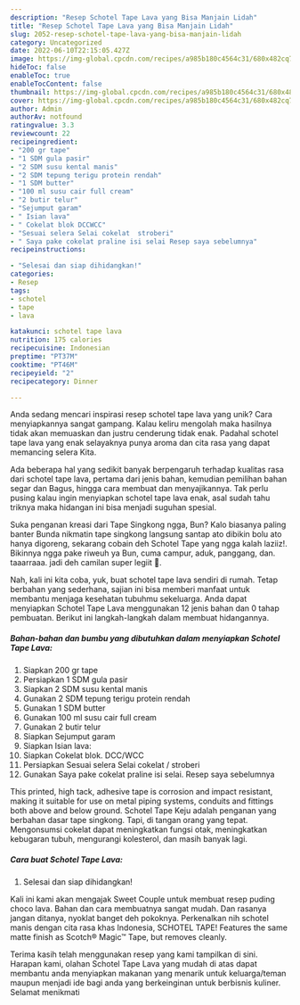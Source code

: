 ```yaml
---
description: "Resep Schotel Tape Lava yang Bisa Manjain Lidah"
title: "Resep Schotel Tape Lava yang Bisa Manjain Lidah"
slug: 2052-resep-schotel-tape-lava-yang-bisa-manjain-lidah
category: Uncategorized
date: 2022-06-10T22:15:05.427Z
image: https://img-global.cpcdn.com/recipes/a985b180c4564c31/680x482cq70/schotel-tape-lava-foto-resep-utama.jpg
hideToc: false
enableToc: true
enableTocContent: false
thumbnail: https://img-global.cpcdn.com/recipes/a985b180c4564c31/680x482cq70/schotel-tape-lava-foto-resep-utama.jpg
cover: https://img-global.cpcdn.com/recipes/a985b180c4564c31/680x482cq70/schotel-tape-lava-foto-resep-utama.jpg
author: Admin
authorAv: notfound
ratingvalue: 3.3
reviewcount: 22
recipeingredient:
- "200 gr tape"
- "1 SDM gula pasir"
- "2 SDM susu kental manis"
- "2 SDM tepung terigu protein rendah"
- "1 SDM butter"
- "100 ml susu cair full cream"
- "2 butir telur"
- "Sejumput garam"
- " Isian lava"
- " Cokelat blok DCCWCC"
- "Sesuai selera Selai cokelat  stroberi"
- " Saya pake cokelat praline isi selai Resep saya sebelumnya"
recipeinstructions:

- "Selesai dan siap dihidangkan!"
categories:
- Resep
tags:
- schotel
- tape
- lava

katakunci: schotel tape lava 
nutrition: 175 calories
recipecuisine: Indonesian
preptime: "PT37M"
cooktime: "PT46M"
recipeyield: "2"
recipecategory: Dinner

---
```





Anda sedang mencari inspirasi resep schotel tape lava yang unik? Cara menyiapkannya sangat gampang. Kalau keliru mengolah maka hasilnya tidak akan memuaskan dan justru cenderung tidak enak. Padahal schotel tape lava yang enak selayaknya punya aroma dan cita rasa yang dapat memancing selera Kita.





Ada beberapa hal yang sedikit banyak berpengaruh terhadap kualitas rasa dari schotel tape lava, pertama dari jenis bahan, kemudian pemilihan bahan segar dan Bagus, hingga cara membuat dan menyajikannya. Tak perlu pusing kalau ingin menyiapkan schotel tape lava enak,      asal sudah tahu triknya maka hidangan ini bisa menjadi suguhan spesial.














Suka penganan kreasi dari Tape Singkong ngga, Bun? Kalo biasanya paling banter Bunda nikmatin tape singkong langsung santap ato dibikin bolu ato hanya digoreng, sekarang cobain deh Schotel Tape yang ngga kalah laziiz!. Bikinnya ngga pake riweuh ya Bun, cuma campur, aduk, panggang, dan. taaarraaa. jadi deh camilan super legiit 🤤.






Nah, kali ini kita coba, yuk, buat schotel tape lava sendiri di rumah. Tetap berbahan yang sederhana, sajian ini bisa memberi manfaat untuk membantu menjaga kesehatan tubuhmu sekeluarga. Anda dapat menyiapkan Schotel Tape Lava menggunakan 12 jenis bahan dan 0 tahap pembuatan. Berikut ini langkah-langkah dalam membuat hidangannya.

<!--inarticleads1-->

##### Bahan-bahan dan bumbu yang dibutuhkan dalam menyiapkan Schotel Tape Lava:

1. Siapkan 200 gr tape
1. Persiapkan 1 SDM gula pasir
1. Siapkan 2 SDM susu kental manis
1. Gunakan 2 SDM tepung terigu protein rendah
1. Gunakan 1 SDM butter
1. Gunakan 100 ml susu cair full cream
1. Gunakan 2 butir telur
1. Siapkan Sejumput garam
1. Siapkan  Isian lava:
1. Siapkan  Cokelat blok. DCC/WCC
1. Persiapkan Sesuai selera Selai cokelat / stroberi
1. Gunakan  Saya pake cokelat praline isi selai. Resep saya sebelumnya


This printed, high tack, adhesive tape is corrosion and impact resistant, making it suitable for use on metal piping systems, conduits and fittings both above and below ground. Schotel Tape Keju adalah penganan yang berbahan dasar tape singkong. Tapi, di tangan orang yang tepat. Mengonsumsi cokelat dapat meningkatkan fungsi otak, meningkatkan kebugaran tubuh, mengurangi kolesterol, dan masih banyak lagi. 

<!--inarticleads2-->

##### Cara buat Schotel Tape Lava:


1. Selesai dan siap dihidangkan!

Kali ini kami akan mengajak Sweet Couple untuk membuat resep puding choco lava. Bahan dan cara membuatnya sangat mudah. Dan rasanya jangan ditanya, nyoklat banget deh pokoknya. Perkenalkan nih schotel manis dengan cita rasa khas Indonesia, SCHOTEL TAPE! Features the same matte finish as Scotch® Magic™ Tape, but removes cleanly. 

Terima kasih telah menggunakan resep yang kami tampilkan di sini. Harapan kami, olahan Schotel Tape Lava yang mudah di atas dapat membantu anda menyiapkan makanan yang menarik untuk keluarga/teman maupun menjadi ide bagi anda yang berkeinginan untuk berbisnis kuliner. Selamat menikmati
